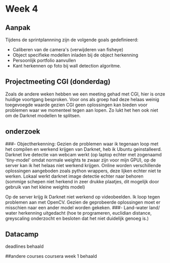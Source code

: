 # Week 4

## Aanpak
Tijdens de sprintplannning zijn de volgende goals gedefinieerd:
- Caliberen van de camera's (verwijderen van fisheye)
- Object specifieke modellen inladen bij de object herkenning
- Persoonlijk portfolio aanvullen
- Kant herkennen op foto bij wall detection algoritme. 

 
## Projectmeeting CGI (donderdag)
Zoals de andere weken hebben we een meeting gehad met CGI, hier is onze huidige voortgang besproken. Voor ons als groep had deze helaas weinig toegevoegde waarde gezien CGI geen oplossingen kan bieden voor problemen waar we momenteel tegen aan lopen. Zo lukt het hen ook niet om de Darknet modellen te splitsen.

## onderzoek
###- Objectherkenning:
Gezien de problemen waar ik tegenaan loop met het compilen en werkend krijgen van Darknet, heb ik Ubuntu geinstalleerd.
Darknet live detectie van webcam werkt (op laptop echter met zogenaamd 'tiny-model' omdat normale weights te zwaar zijn voor mijn GPU), op de server kan ik het helaas niet werkend krijgen. Online worden verschillende oplossingen aangeboden zoals python wrappers, deze lijken echter niet te werken.
Lokaal werkt darknet image detectie echter naar behoren (sommige schepen niet herkend in zeer drukke plaatjes, dit mogelijk door gebruik van het kleine weights model)

Op de server krijg ik Darknet niet werkend op videobeelden. Ik loop tegen problemen aan met OpenCV. Gezien de geprobeerde oplossingen moet er misschien naar een ander model worden gekeken.
###- Land-water
land/ water herkenning uitgedacht (hoe te programeren, euclidian distance, greyscaling onderzocht en besloten dat het 
niet duidelijk genoeg is.)

## Datacamp
deadlines behaald

##andere courses
coursera week 1 behaald